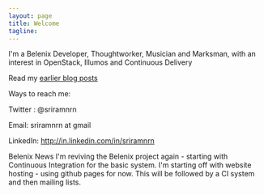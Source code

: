 ```yaml
---
layout: page
title: Welcome
tagline: 
---
```


I'm a Belenix Developer, Thoughtworker, Musician and Marksman, with an interest in OpenStack, Illumos and Continuous Delivery

Read my [earlier blog posts](http://dynamicproxy.livejournal.com)

Ways to reach me:

Twitter : @sriramnrn

Email: sriramnrn at gmail

LinkedIn: http://in.linkedin.com/in/sriramnrn

Belenix News
I'm reviving the Belenix project again - starting with Continuous Integration for the basic system.
I'm starting off with website hosting - using github pages for now. This will be followed by a CI system and then mailing lists.

